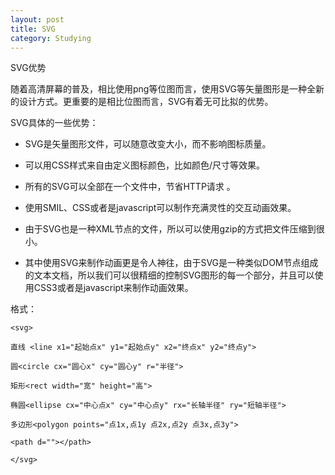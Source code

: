 ```yaml
---
layout: post
title: SVG
category: Studying
---
```


SVG优势

随着高清屏幕的普及，相比使用png等位图而言，使用SVG等矢量图形是一种全新的设计方式。更重要的是相比位图而言，SVG有着无可比拟的优势。

SVG具体的一些优势：

+ SVG是矢量图形文件，可以随意改变大小，而不影响图标质量。

+ 可以用CSS样式来自由定义图标颜色，比如颜色/尺寸等效果。

+ 所有的SVG可以全部在一个文件中，节省HTTP请求 。

+ 使用SMIL、CSS或者是javascript可以制作充满灵性的交互动画效果。

+ 由于SVG也是一种XML节点的文件，所以可以使用gzip的方式把文件压缩到很小。

+ 其中使用SVG来制作动画更是令人神往，由于SVG是一种类似DOM节点组成的文本文档，所以我们可以很精细的控制SVG图形的每一个部分，并且可以使用CSS3或者是javascript来制作动画效果。



格式：

`<svg>`

`直线 <line x1="起始点x" y1="起始点y" x2="终点x" y2="终点y">`

`圆<circle cx="圆心x" cy="圆心y" r="半径">`

`矩形<rect width="宽" height="高">`

`椭圆<ellipse cx="中心点x" cy="中心点y" rx="长轴半径" ry="短轴半径">`

`多边形<polygon points="点1x,点1y 点2x,点2y 点3x,点3y">`

`<path d=""></path>`

`</svg>`
